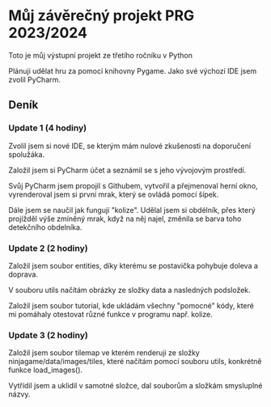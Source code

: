 # Můj závěrečný projekt PRG 2023/2024
Toto je můj výstupní projekt ze třetího ročníku v Python

Plánuji udělat hru za pomocí knihovny Pygame.
Jako své výchozí IDE jsem zvolil PyCharm.

## Deník
### Update 1 (4 hodiny)

Zvolil jsem si nové IDE, se kterým mám nulové zkušenosti na doporučení spolužáka.

Založil jsem si PyCharm účet a seznámil se s jeho vývojovým prostředí.

Svůj PyCharm jsem propojil s Githubem, vytvořil a přejmenoval herní okno, vyrenderoval jsem si 
první mrak, který se ovládá pomocí šípek. 

Dále jsem se naučil jak fungují "kolize". Udělal jsem si obdélník, přes který projížděl výše zmíněný mrak, když na něj najel, změnila se barva toho detekčního obdelníka.

### Update 2 (2 hodiny)

Založil jsem soubor entities, díky kterému se postavička pohybuje doleva a doprava. 

V souboru utils načítám obrázky ze složky data a nasledných podsložek.  

Založil jsem soubor tutorial, kde ukládám všechny "pomocné" kódy, které mi pomáhaly otestovat různé funkce v programu např. kolize.

### Update 3 (2 hodiny)

Založil jsem soubor tilemap ve kterém renderuji ze složky ninjagame/data/images/tiles, které načítám pomocí souboru utils, konkrétně funkce load_images().

Vytřídil jsem a uklidil v samotné složce, dal souborům a složkám smysluplné názvy.  